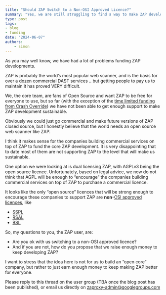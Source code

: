 ```yaml
---
title: "Should ZAP Switch to a Non-OSI Approved Licence?"
summary: "Yes, we are still struggling to find a way to make ZAP development sustainable."
type: post
tags:
- blog
- funding
date: "2024-06-07"
authors:
    - simon
---
```


As you may well know, we have had a lot of problems funding ZAP developments.

ZAP is probably the world’s most popular web scanner, and is the basis for over a dozen commercial DAST services .. 
but getting people to pay us to maintain it has proved VERY difficult.

We, the core team, are fans of Open Source and want ZAP to be free for everyone to use, but so far (with the exception of the 
[time limited funding from Crash Override](/blog/2024-03-13-zap-funding-and-the-open-source-fellowship/)) 
we have not been able to get enough support to make ZAP development sustainable.

Obviously we could just go commercial and make future versions of ZAP closed source, 
but I honestly believe that the world needs an open source web scanner like ZAP.

I think it makes sense for the companies building commercial services on top of ZAP to fund the core ZAP development. 
It is very disappointing that to date most of them are not supporting ZAP to the level that will make us sustainable.

One option we were looking at is dual licensing ZAP, with AGPLv3 being the open source licence.
Unfortunately, based on legal advice, we now do not think that AGPL will be enough to “encourage” 
the companies building commercial services on top of ZAP to purchase a commercial licence.

It looks like the only “open source” licences that will be strong enough to encourage these companies to support ZAP are 
**non**-[OSI approved licences](https://opensource.org/licenses), like
* [SSPL](https://www.mongodb.com/licensing/server-side-public-license)
* [RSAL](https://redis.io/legal/rsalv2-agreement/)
* [BSL](https://mariadb.com/bsl11/)

So, my questions to you, the ZAP user, are: 

* Are you ok with us switching to a non-OSI approved licence?
* And if you are not, how do you propose that we raise enough money to keep developing ZAP?

I want to stress that the idea here is not for us to build an “open core” company, 
but rather to just earn enough money to keep making ZAP better for everyone.

Please reply to this thread on the user group (TBA once the blog post has been published), or email us directly on zaproxy-admin@googlegroups.com
